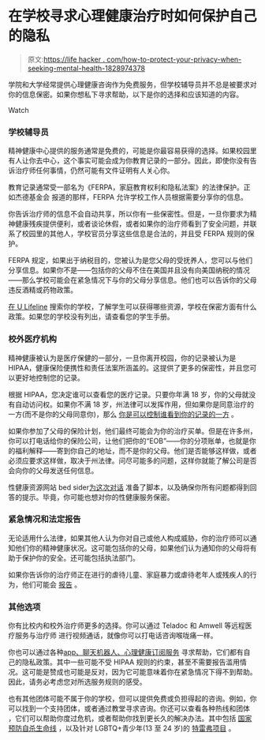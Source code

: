 # 在学校寻求心理健康治疗时如何保护自己的隐私

> 原文:[https://life hacker . com/how-to-protect-your-privacy-when-seeking-mental-health-1828974378](https://lifehacker.com/how-to-protect-your-privacy-when-seeking-mental-health-1828974378)

学院和大学经常提供心理健康咨询作为免费服务，但学校辅导员并不总是被要求对你的信息保密。如果你想私下寻求帮助，以下是你的选择和应该知道的内容。

Watch

### 学校辅导员

精神健康中心提供的服务通常是免费的，可能是你最容易获得的选择。如果校园里有人让你去中心，这个事实可能会成为你教育记录的一部分。因此，即使你没有告诉治疗师任何事情，仍然可能有文件证明有人关心你。

教育记录通常受一部名为《FERPA，家庭教育权利和隐私法案》的法律保护。正如杰德基金会 报道的那样，FERPA 允许学校工作人员根据需要分享你的信息。

你告诉治疗师的信息不会自动共享，所以你有一些保密性。但是，一旦你要求为精神健康残疾提供便利，或者谈论休假，或者如果你的治疗师看到了安全问题，并联系了校园里的其他人，学校官员分享这些信息是合法的，并且受 FERPA 规则的保护。

FERPA 规定，如果出于纳税目的，您被认为是您父母的受抚养人，您可以与他们分享信息。如果你不是——包括你的父母不住在美国并且没有向美国纳税的情况——那么学校可能会在紧急情况下与你的父母分享信息。他们也可以告诉你的父母违反酒精或药物政策。

[在 U Lifeline](http://www.ulifeline.org/get_help_now) 搜索你的学校，了解学生可以获得哪些资源，学校在保密方面有什么政策。如果您的学校没有列出，请查看您的学生手册。

### 校外医疗机构

精神健康被认为是医疗保健的一部分，一旦你离开校园，你的记录被认为是 HIPAA，健康保险便携性和责任法案所涵盖的。这提供了更多的保密性，并且您可以更好地控制您的记录。

根据 HIPAA，您决定谁可以查看您的医疗记录。只要你年满 18 岁，你的父母就没有自动访问权。如果你不满 18 岁，州法律可以发挥作用，但如果你是同意治疗的一方(而不是你的父母同意你)，那么 [你是可以控制谁看到你的记录的一方](https://www.hhs.gov/hipaa/for-professionals/faq/227/can-i-access-medical-record-if-i-have-power-of-attorney/index.html) 。

如果你参加了父母的保险计划，他们最终可能会为你的治疗买单。但是在许多州，你可以打电话给你的保险公司，让他们把你的“EOB”——你的分项账单，也就是你的福利解释——寄到你自己的地址，而不是你的父母。他们是否能够这样做，或者必须应要求这样做，取决于州法律。问尽可能多的问题，这样你就能了解公司是否会向你的父母发送任何信息。

性健康资源网站 bed sider[为这次对话](https://www.bedsider.org/features/275-the-girls-guide-to-getting-some-privacy-on-your-parents-health-insurance) 准备了脚本，以及确保你所有问题都得到回答的提示。毕竟，你可能也想对你的性健康服务保密。

### 紧急情况和法定报告

无论适用什么法律，如果其他人认为你对自己或他人构成威胁，你的治疗师可以通知他们你的精神健康状况。这可能包括你的父母，如果他们认为通知你的父母将有助于保护你的安全。还可能包括执法部门。

如果你告诉你的治疗师正在进行的虐待儿童、家庭暴力或虐待老年人或残疾人的行为，他们可能会 [报告](http://www.apa.org/helpcenter/confidentiality.aspx) 。

### 其他选项

你有比校内和校外治疗师更多的选择。你可以通过 Teladoc 和 Amwell 等远程医疗服务与治疗师 进行视频通话，就像你可以打电话咨询喉咙痛一样。

你也可以通过各种[app、聊天机器人、心理健康订阅服务](https://vitals.lifehacker.com/can-you-really-solve-your-mental-health-problems-with-a-1792676567) 寻求帮助，它们都有自己的隐私政策。其中一些可能不受 HIPAA 规则的约束，甚至不需要报告滥用情况。这可能是赞成也可能是反对，因为它可能意味着你在紧急情况下得不到帮助。因此，请务必考虑您对所选服务规则的感受。

也有其他团体可能不属于你的学校，但可以提供免费或负担得起的咨询。例如，你可以找到一个支持团体，或者通过教堂寻求咨询。你还可以查看各种热线和团体 ，它们可以帮助你度过危机，或者帮助你找到更长久的解决办法。其中包括 [国家预防自杀生命线](http://www.suicidepreventionlifeline.org/) ，以及针对 LGBTQ+青少年(13 至 24 岁)的 [特雷弗项目](https://www.thetrevorproject.org/) 。